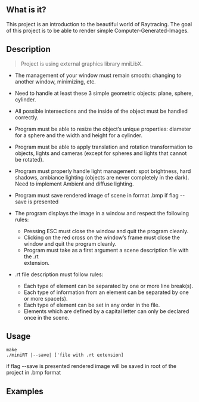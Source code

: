   What is it?
  -----------
  
  This project is an introduction to the beautiful world of Raytracing.
  The goal of this project is to be able to render simple Computer-Generated-Images.
  
  Description 
  -----------
  
  > Project is using external graphics library mniLibX. 
  
  
  * The management of your window must remain smooth: changing to another window, minimizing, etc.
  * Need to handle at least these 3 simple geometric objects: plane, sphere, cylinder.
  * All possible intersections and the inside of the object must be handled correctly.
  * Program must be able to resize the object’s unique properties: 
    diameter for a sphere and the width and height for a cylinder.
  * Program must be able to apply translation and rotation transformation to
    objects, lights and cameras (except for spheres and lights that cannot be rotated).
  * Program must properly handle light management: spot brightness, hard shadows, ambiance lighting (objects are
    never completely in the dark). Need to implement Ambient and diffuse lighting.
  * Program must save rendered image of scene in format .bmp if flag --save is presented
  
  * The program displays the image in a window and respect the following rules:
    + Pressing ESC must close the window and quit the program cleanly.
    + Clicking on the red cross on the window’s frame must close the window and
        quit the program cleanly.
    + Program must take as a first argument a scene description file with the .rt  
      extension.
  * .rt file description must follow rules:
     + Each type of element can be separated by one or more line break(s).
     + Each type of information from an element can be separated by one or more
       space(s).
     + Each type of element can be set in any order in the file.
     + Elements which are defined by a capital letter can only be declared once in
       the scene.
       
       
  Usage 
  -----------
  ```
  make
  ./miniRT |--save| ['file with .rt extension] 
  ```
  
  if flag --save is presented rendered image will be saved in root of the project in .bmp format
  
       
  Examples 
  -----------
  
  
  

